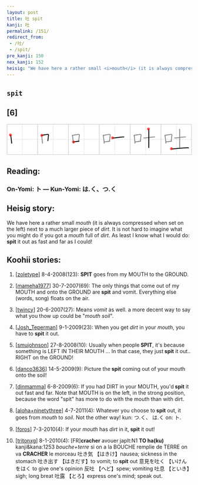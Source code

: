 ```yaml
---
layout: post
title: 吐 spit
kanji: 吐
permalink: /151/
redirect_from:
 - /吐/
 - /spit/
pre_kanji: 150
nex_kanji: 152
heisig: "We have here a rather small <i>mouth</i> (it is always compressed when set on the left) next to a much larger piece of <i>dirt</i>. It is not hard to imagine what you might do if you got a <i>mouth</i> full of <i>dirt</i>. As least I know what I would do: <b>spit</b> it out as fast and far as I could!"
---
```


## `spit`

## [6]

<div class="stroke"><img src="../images/E59090.png" /></div>

## Reading:

### On-Yomi: ト &mdash; Kun-Yomi: は.く、つ.く

## Heisig story:

We have here a rather small <i>mouth</i> (it is always compressed when set on the left) next to a much larger piece of <i>dirt</i>. It is not hard to imagine what you might do if you got a <i>mouth</i> full of <i>dirt</i>. As least I know what I would do: <b>spit</b> it out as fast and far as I could!

## Koohii stories:

1) [<a href="http://kanji.koohii.com/profile/zoletype">zoletype</a>] 8-4-2008(123): <strong>SPIT</strong> goes from my MOUTH to the GROUND.

2) [<a href="http://kanji.koohii.com/profile/mameha1977">mameha1977</a>] 30-7-2007(69): The only things that come out of my MOUTH and onto the GROUND are<strong> spit</strong> and vomit. Everything else (words, song) floats on the air.

3) [<a href="http://kanji.koohii.com/profile/twincy">twincy</a>] 20-6-2007(27): Means <em>vomit</em> as well. a more decent way to say what you thow up could be &quot;<em>mouth</em> <em>soil</em>&quot;.

4) [<a href="http://kanji.koohii.com/profile/Josh_Teperman">Josh_Teperman</a>] 9-1-2009(23): When you get <em>dirt</em> in your <em>mouth</em>, you have to <strong>spit</strong> it out.

5) [<a href="http://kanji.koohii.com/profile/smujohnson">smujohnson</a>] 27-8-2008(10): Usually when people<strong> SPIT</strong>, it&#039;s because something is LEFT IN THEIR MOUTH ... In that case, they just<strong> spit</strong> it out.. RIGHT on the GROUND!

6) [<a href="http://kanji.koohii.com/profile/danco3636">danco3636</a>] 14-5-2009(9): Picture the<strong> spit</strong> coming out of your mouth onto the soil!

7) [<a href="http://kanji.koohii.com/profile/dinmamma">dinmamma</a>] 6-8-2009(6): If you had DIRT in your MOUTH, you&#039;d<strong> spit</strong> it out fast and far. Note that MOUTH is on the left, in the strong position, because the word &quot;spit&quot; has more to do with the mouth than with dirt.

8) [<a href="http://kanji.koohii.com/profile/aloha+ninetythree">aloha+ninetythree</a>] 4-7-2011(4): Whatever you choose to<strong> spit</strong> out, it goes from <em>mouth</em> to <em>soil</em>. Not the other way! kun: つ.く、 は.く on: ト.

9) [<a href="http://kanji.koohii.com/profile/foros">foros</a>] 7-3-2010(4): If your <em>mouth</em> has <em>dirt</em> in it,<strong> spit</strong> it out!

10) [<a href="http://kanji.koohii.com/profile/tritonxg">tritonxg</a>] 8-1-2010(4): [FR]<strong>cracher</strong> avouer japlt:N1 <strong>TO ha(ku)</strong> kanji&amp;kana:1253 <em>bouche+terre</em> si on a la BOUCHE remplie de TERRE on va <strong>CRACHER</strong> le morceau 吐き気 【はきけ】nausea; sickness in the stomach 吐き出す 【はきだす】to vomit; to<strong> spit</strong> out 意見を吐く 【いけんをはく to give one&#039;s opinion 反吐 【へど】spew; vomiting 吐息 【といき】sigh; long breat 吐露 【とろ】express one&#039;s mind; speak out.
